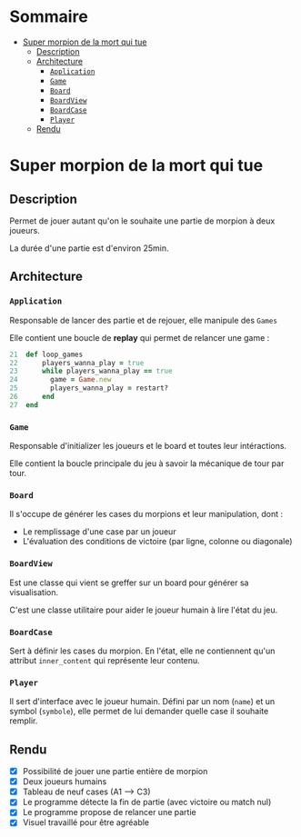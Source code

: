 # Sommaire

- [Super morpion de la mort qui tue](#orgdc13872)
  - [Description](#orgb5978c3)
  - [Architecture](#orgb6806c0)
    - [`Application`](#org38bc1ae)
    - [`Game`](#org93de329)
    - [`Board`](#org2b38a94)
    - [`BoardView`](#org2d85efc)
    - [`BoardCase`](#orgeb1ed0f)
    - [`Player`](#orgeaba15f)
  - [Rendu](#orgdef715b)


<a id="orgdc13872"></a>

# Super morpion de la mort qui tue


<a id="orgb5978c3"></a>

## Description

Permet de jouer autant qu'on le souhaite une partie de morpion à deux joueurs.

La durée d'une partie est d'environ 25min.


<a id="orgb6806c0"></a>

## Architecture


<a id="org38bc1ae"></a>

### `Application`

Responsable de lancer des partie et de rejouer, elle manipule des `Games`

Elle contient une boucle de **replay** qui permet de relancer une game :

```ruby
21  def loop_games
22      players_wanna_play = true
23      while players_wanna_play == true
24        game = Game.new
25        players_wanna_play = restart?
26      end
27  end
```


<a id="org93de329"></a>

### `Game`

Responsable d'initializer les joueurs et le board et toutes leur intéractions.

Elle contient la boucle principale du jeu à savoir la mécanique de tour par tour.


<a id="org2b38a94"></a>

### `Board`

Il s'occupe de générer les cases du morpions et leur manipulation, dont :

-   Le remplissage d'une case par un joueur
-   L'évaluation des conditions de victoire (par ligne, colonne ou diagonale)


<a id="org2d85efc"></a>

### `BoardView`

Est une classe qui vient se greffer sur un board pour générer sa visualisation.

C'est une classe utilitaire pour aider le joueur humain à lire l'état du jeu.


<a id="orgeb1ed0f"></a>

### `BoardCase`

Sert à définir les cases du morpion. En l'état, elle ne contiennent qu'un attribut `inner_content` qui représente leur contenu.


<a id="orgeaba15f"></a>

### `Player`

Il sert d'interface avec le joueur humain. Défini par un nom (`name`) et un symbol (`symbole`), elle permet de lui demander quelle case il souhaite remplir.


<a id="orgdef715b"></a>

## Rendu

-   [X] Possibilité de jouer une partie entière de morpion
-   [X] Deux joueurs humains
-   [X] Tableau de neuf cases (A1 &#x2013;> C3)
-   [X] Le programme détecte la fin de partie (avec victoire ou match nul)
-   [X] Le programme propose de relancer une partie
-   [X] Visuel travaillé pour être agréable
